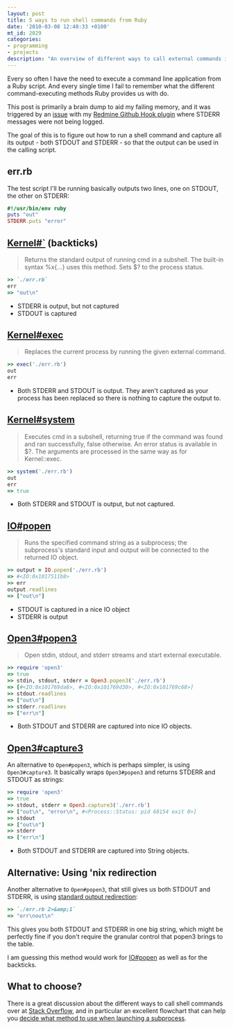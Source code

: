 ```yaml
---
layout: post
title: 5 ways to run shell commands from Ruby
date: '2010-03-08 12:40:33 +0100'
mt_id: 2029
categories:
- programming
- projects
description: "An overview of different ways to call external commands in Ruby applications. What are the benefits and downsides of each of them."
---
```

Every so often I have the need to execute a command line application from a Ruby script. And every single time I fail to remember what the different command-executing methods Ruby provides us with do.

This post is primarily a brain dump to aid my failing memory, and it was triggered by an [issue](https://github.com/koppen/redmine_github_hook/issues/issue/2) with my [Redmine Github Hook plugin](https://github.com/koppen/redmine_github_hook) where STDERR messages were not being logged.

The goal of this is to figure out how to run a shell command and capture all its output - both STDOUT and STDERR - so that the output can be used in the calling script.

<!--more-->

## err.rb

The test script I'll be running basically outputs two lines, one on STDOUT, the other on STDERR:

``` ruby
#!/usr/bin/env ruby
puts "out"
STDERR.puts "error"
```


## <a href="http://ruby-doc.org/core/classes/Kernel.html#M005960">Kernel#`</a> (backticks)

> Returns the standard output of running cmd in a subshell. The built-in syntax %x{...} uses this method. Sets $? to the process status.

``` ruby
>> `./err.rb`
err
=> "out\n"
```

* STDERR is output, but not captured
* STDOUT is captured


## <a href="http://ruby-doc.org/core/classes/Kernel.html#M005968">Kernel#exec</a>

> Replaces the current process by running the given external command.

``` ruby
>> exec('./err.rb')
out
err
```

* Both STDERR and STDOUT is output. They aren't captured as your process has been replaced so there is nothing to capture the output to.


## <a href="http://ruby-doc.org/core/classes/Kernel.html#M005971">Kernel#system</a>

> Executes cmd in a subshell, returning true if the command was found and ran successfully, false otherwise. An error status is available in $?. The arguments are processed in the same way as for Kernel::exec.

``` ruby
>> system('./err.rb')
out
err
=> true
```

* Both STDERR and STDOUT is output, but not captured.


## <a href="http://ruby-doc.org/core/classes/IO.html#M002242">IO#popen</a>

> Runs the specified command string as a subprocess; the subprocess's standard input and output will be connected to the returned IO object.

``` ruby
>> output = IO.popen('./err.rb')
=> #<IO:0x1017511b8>
>> err
output.readlines
=> ["out\n"]
```

* STDOUT is captured in a nice IO object
* STDERR is output


## <a href="http://ruby-doc.org/core/classes/Open3.html">Open3#popen3</a>

> Open stdin, stdout, and stderr streams and start external executable.

``` ruby
>> require 'open3'
=> true
>> stdin, stdout, stderr = Open3.popen3('./err.rb')
=> [#<IO:0x101769da8>, #<IO:0x101769d30>, #<IO:0x101769c68>]
>> stdout.readlines
=> ["out\n"]
>> stderr.readlines
=> ["err\n"]
```

* Both STDOUT and STDERR are captured into nice IO objects.


## <a href="https://ruby-doc.org/3.3.5/stdlibs/open3/Open3.html#method-i-capture3">Open3#capture3</a>

An alternative to `Open#popen3`, which is perhaps simpler, is using `Open3#capture3`. It basically wraps `Open3#popen3` and returns STDERR and STDOUT as strings:

``` ruby
>> require 'open3'
=> true
>> stdout, stderr = Open3.capture3('./err.rb')
=> ["out\n", "error\n", #<Process::Status: pid 68154 exit 0>]
>> stdout
=> ["out\n"]
>> stderr
=> ["err\n"]
```

* Both STDOUT and STDERR are captured into String objects.


## Alternative: Using 'nix redirection

Another alternative to `Open#popen3`, that still gives us both STDOUT and STDERR, is using <a href="http://tldp.org/HOWTO/Bash-Prog-Intro-HOWTO-3.html">standard output redirection</a>:

``` ruby
>> `./err.rb 2>&amp;1`
=> "err\nout\n"
```

This gives you both STDOUT and STDERR in one big string, which might be perfectly fine if you don't require the granular control that popen3 brings to the table.

I am guessing this method would work for <a href="http://ruby-doc.org/core/classes/IO.html#M002242">IO#popen</a> as well as for the backticks.

## What to choose?

There is a great discussion about the different ways to call shell commands over at [Stack Overflow](https://stackoverflow.com/questions/2232/how-to-call-shell-commands-from-ruby), and in particular an excellent flowchart that can help you [decide what method to use when launching a subprocess](https://stackoverflow.com/a/37329716).
